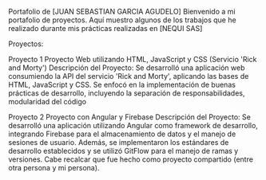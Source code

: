 Portafolio de [JUAN SEBASTIAN GARCIA AGUDELO]
Bienvenido a mi portafolio de proyectos. Aquí muestro algunos de los trabajos que he realizado durante mis prácticas realizadas en [NEQUI SAS]

Proyectos:

Proyecto 1
Proyecto Web utilizando HTML, JavaScript y CSS (Servicio 'Rick and Morty') Descripción del Proyecto: Se desarrolló una aplicación web consumiendo la API del servicio 'Rick and Morty', aplicando las bases de HTML, JavaScript y CSS. Se enfocó en la implementación de buenas prácticas de desarrollo, incluyendo la separación de responsabilidades, modularidad del código

Proyecto 2
Proyecto con Angular y Firebase Descripción del Proyecto: Se desarrolló una aplicación utilizando Angular como framework de desarrollo, integrando Firebase para el almacenamiento de datos y el manejo de sesiones de usuario. Además, se implementaron los estándares de desarrollo establecidos y se utilizó GitFlow para el manejo de ramas y versiones. Cabe recalcar que fue hecho como proyecto compartido (entre otra persona y mi persona).
